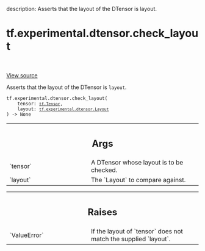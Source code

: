 description: Asserts that the layout of the DTensor is layout.

<div itemscope itemtype="http://developers.google.com/ReferenceObject">
<meta itemprop="name" content="tf.experimental.dtensor.check_layout" />
<meta itemprop="path" content="Stable" />
</div>

# tf.experimental.dtensor.check_layout

<!-- Insert buttons and diff -->

<table class="tfo-notebook-buttons tfo-api nocontent" align="left">

</table>

<a target="_blank" class="external" href="/code/stable/tensorflow/dtensor/python/api.py">View source</a>



Asserts that the layout of the DTensor is `layout`.

<pre class="devsite-click-to-copy prettyprint lang-py tfo-signature-link">
<code>tf.experimental.dtensor.check_layout(
    tensor: <a href="../../../tf/Tensor.md"><code>tf.Tensor</code></a>,
    layout: <a href="../../../tf/experimental/dtensor/Layout.md"><code>tf.experimental.dtensor.Layout</code></a>
) -> None
</code></pre>



<!-- Placeholder for "Used in" -->


<!-- Tabular view -->
 <table class="responsive fixed orange">
<colgroup><col width="214px"><col></colgroup>
<tr><th colspan="2"><h2 class="add-link">Args</h2></th></tr>

<tr>
<td>
`tensor`
</td>
<td>
A DTensor whose layout is to be checked.
</td>
</tr><tr>
<td>
`layout`
</td>
<td>
The `Layout` to compare against.
</td>
</tr>
</table>



<!-- Tabular view -->
 <table class="responsive fixed orange">
<colgroup><col width="214px"><col></colgroup>
<tr><th colspan="2"><h2 class="add-link">Raises</h2></th></tr>

<tr>
<td>
`ValueError`
</td>
<td>
If the layout of `tensor` does not match the supplied `layout`.
</td>
</tr>
</table>

